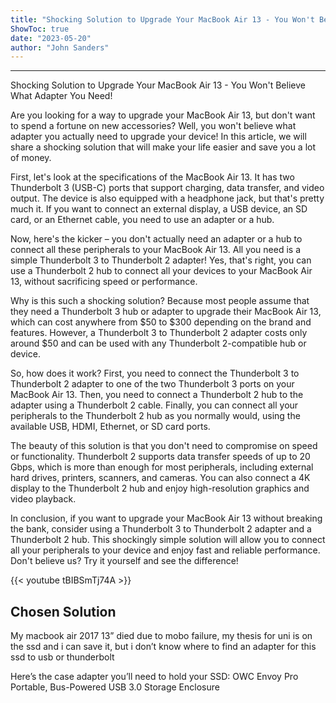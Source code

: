 ```yaml
---
title: "Shocking Solution to Upgrade Your MacBook Air 13 - You Won't Believe What Adapter You Need!"
ShowToc: true 
date: "2023-05-20"
author: "John Sanders"
---
```

*****
Shocking Solution to Upgrade Your MacBook Air 13 - You Won't Believe What Adapter You Need!

Are you looking for a way to upgrade your MacBook Air 13, but don't want to spend a fortune on new accessories? Well, you won't believe what adapter you actually need to upgrade your device! In this article, we will share a shocking solution that will make your life easier and save you a lot of money.

First, let's look at the specifications of the MacBook Air 13. It has two Thunderbolt 3 (USB-C) ports that support charging, data transfer, and video output. The device is also equipped with a headphone jack, but that's pretty much it. If you want to connect an external display, a USB device, an SD card, or an Ethernet cable, you need to use an adapter or a hub.

Now, here's the kicker – you don't actually need an adapter or a hub to connect all these peripherals to your MacBook Air 13. All you need is a simple Thunderbolt 3 to Thunderbolt 2 adapter! Yes, that's right, you can use a Thunderbolt 2 hub to connect all your devices to your MacBook Air 13, without sacrificing speed or performance.

Why is this such a shocking solution? Because most people assume that they need a Thunderbolt 3 hub or adapter to upgrade their MacBook Air 13, which can cost anywhere from $50 to $300 depending on the brand and features. However, a Thunderbolt 3 to Thunderbolt 2 adapter costs only around $50 and can be used with any Thunderbolt 2-compatible hub or device.

So, how does it work? First, you need to connect the Thunderbolt 3 to Thunderbolt 2 adapter to one of the two Thunderbolt 3 ports on your MacBook Air 13. Then, you need to connect a Thunderbolt 2 hub to the adapter using a Thunderbolt 2 cable. Finally, you can connect all your peripherals to the Thunderbolt 2 hub as you normally would, using the available USB, HDMI, Ethernet, or SD card ports.

The beauty of this solution is that you don't need to compromise on speed or functionality. Thunderbolt 2 supports data transfer speeds of up to 20 Gbps, which is more than enough for most peripherals, including external hard drives, printers, scanners, and cameras. You can also connect a 4K display to the Thunderbolt 2 hub and enjoy high-resolution graphics and video playback.

In conclusion, if you want to upgrade your MacBook Air 13 without breaking the bank, consider using a Thunderbolt 3 to Thunderbolt 2 adapter and a Thunderbolt 2 hub. This shockingly simple solution will allow you to connect all your peripherals to your device and enjoy fast and reliable performance. Don't believe us? Try it yourself and see the difference!

{{< youtube tBIBSmTj74A >}} 



## Chosen Solution
 My macbook air 2017 13” died due to mobo failure, my thesis for uni is on the ssd and i can save it, but i don’t know where to find an adapter for this ssd to usb or thunderbolt

 Here’s the case adapter you’ll need to hold your SSD: OWC Envoy Pro Portable, Bus-Powered USB 3.0 Storage Enclosure




